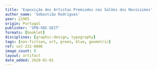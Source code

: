 ```yaml
---
title: 'Exposição dos Artistas Premiados nos Salões dos Novíssimos'
author_name: 'Sebastião Rodrigues'
year: y1965
origin: Portugal
publisher: 'SPN-SNI-SEIT'
formats: [booklet]
disciplines: [graphic-design, typography]
tags: [non-fiction, art, green, blue, geometric]
ref: sol-231-0006
image_count: 9
layout: artifact
date_added: 2020-01-01
---
```

